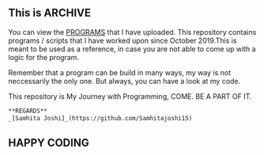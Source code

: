 ## This is ARCHIVE

You can view the [PROGRAMS](https://github.com/Samhitajoshi15/Archive) that I have uploaded. This repository contains programs / scripts that I have worked upon since October 2019.This is meant to be used as a reference, in case you are not able to come up with a logic for the program.

Remember that a program can be build in many ways, my way is not neccessarily the only one. But always, you can have a look at my code.

This repository is My Journey with Programming, COME. BE A PART OF IT.


```markdown
**REGARDS**
_[Samhita Joshi]_(https://github.com/Samhitajoshi15)
```

## HAPPY CODING
